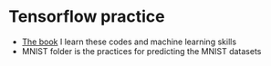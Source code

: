 # Tensorflow practice

- [The book](https://www.tenlong.com.tw/products/9789863795889) I learn these codes and machine learning skills
- MNIST folder is the practices for predicting the MNIST datasets
